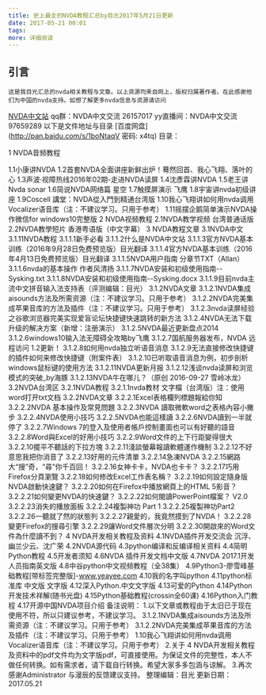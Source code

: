 ```yaml
---
title: 史上最全的NVDA教程汇总by目光2017年5月21日更新
date: 2017-05-21 00:01
tags:
more: 详细阅读
---
```

## 引言
    这是我目光汇总的nvda相关教程与文章。以上资源均来自网上，版权归属著作者。在此感谢他们为中国的nvda支持。如想了解更多nvda信息与资源请访问
[NVDA中文站](https://www.nvdacn.com/)
qq群：NVDA中文交流 26157017
yy直播间：NVDA中文交流 97659289 
以下是文件地址与目录
[百度网盘](http://pan.baidu.com/s/1boNtaqV 密码: x4tq)
目录：

1 NVDA音频教程

1.1小康讲NVDA
1.2首套NVDA全面讲座新鲜出炉！蓦然回首、我心飞翔、落叶的心
1.3声波·视障热线2016年02期-走进NVDA读屏
1.4沈彥霖讲NVDA
1.5老王讲Nvda sonar
1.6简说NVDA网络篇 星空
1.7触摸屏演示 飞鹰
1.8宇宙讲nvda初级讲座
1.9Coscell 講堂：NVDA從入門到精通台湾版
1.10我心飞翔讲如何用nvda调用Vocalizer语音库（注：不建议学习。只用于参考）
1.11摇摆企鹅简单演示NVDA操作微信for windows10完整版
2 NVDA视频教程
2.1NVDA教学视频 台湾普通话版
2.2NVDA教學短片 香港粤语版（中文字幕）
3 NVDA教程文章
3.1NVDA中文
3.1.11NVDA教程
3.1.1.1新手必看
3.1.1.2什么是NVDA中文站
3.1.1.3官方NVDA基本训练（2016年9月28日免费预览版）目光翻译
3.1.1.4官方NVDA基本训练（2016年4月13日免费预览版）目光翻译
3.1.1.5NVDA用户指南 分章节TXT（Allan）
3.1.1.6nvda的基本操作 作者风清扬 
3.1.1.7NVDA安装和初级使用指南--Sysking.txt
3.1.1.8NVDA安装和初级使用指南--Sysking.docx
3.1.1.9目前nvda主流中文拼音输入法支持表（评测编辑：目光）
3.1.2NVDA文章
3.1.2.1NVDA集成aisounds方法及所需资源（注：不建议学习。只用于参考）
3.1.2.2NVDA完美集成苹果音库的方法及插件（注：不建议学习。只用于参考）
3.1.2.3nvda读屏经验之谷歌浏览器完美实现爱盲论坛快捷键快速跳转的新方法
3.1.2.4NVDA无法下载升级的解决方案（新增：注册演示）
3.1.2.5NVDA最近更新盘点2014
3.1.2.6windows10输入法无障碍全攻略by飞鹰
3.1.2.7国航服务器发布，NVDA 远程访问 1.2更新！
3.1.2.8如何用nvda独立听语音消息
3.1.2.9无法直接修改快捷键的插件如何来修改快捷键（附案件表）
3.1.2.10已听取语音消息为例，初步剖析windows鼠标键的使用方法
3.1.2.11NVDA更新月报
3.1.2.12浅谈nvda读屏和浏览模式的突破_by海豚
3.1.2.13NVDA牛在哪儿？（原创 2016-09-27 雪岭冰龙）
3.2NVDA台湾区
3.2.1NVDA教程
3.2.1.1nvda教材 文字檔（台湾版）注：使用word打开txt文档
3.2.2NVDA文章
3.2.2.1Excel表格欄列標題報給你知
3.2.2.2NVDA 基本操作及常見問題
3.2.2.3NVDA 讀取微軟word之表格內容小撇步
3.2.2.4NVDA使用小技巧
3.2.2.5NVDA也能這樣讀
3.2.2.6NVDA讀到一半就停了
3.2.2.7Windows 7的登入及使用者帳戶控制畫面也可以有好聽的語音
3.2.2.8Word與Excel的好用小技巧
3.2.2.9Word文件的上下行距變得很大
3.2.2.10擺平不聽話的下拉方塊
3.2.2.11淺談螢幕報讀軟體運作機制
3.2.2.12不好意思我把你消音了
3.2.2.13好用的元件清單
3.2.2.14急凍NVDA
3.2.2.15網路大“搜”奇，“尋”你千百回！
3.2.2.16女神卡卡，NVDA也卡卡？
3.2.2.17巧用Firefox分頁瀏覽
3.2.2.18如何修改Excel工作表名稱？
3.2.2.19如何設定隨身版NVDA啟動快速鍵？
3.2.2.20如何在Firefox中播放網頁上的HTML 5影音？
3.2.2.21如何變更NVDA的快速鍵？
3.2.2.22如何閱讀PowerPoint檔案？ V2.0
3.2.2.23消失的播放面板
3.2.2.24複製神功 Part 1
3.2.2.25複製神功Part2
3.2.2.26一聽就了然的狀態列
3.2.2.27親愛的，我竟然摸到了NVDA！
3.2.2.28變更Firefox的搜尋引擎
3.2.2.29讓Word文件層次分明
3.2.2.30開啟來的Word文件為什麼讀不到？
4 NVDA开发相关教程及资料
4.1NVDA插件开发交流会 沉浮、幽兰少云、沈广荣
4.2NVDA源代码
4.3python编译和反编译相关资料
4.4简明Python教程
4.5开发者须知
4.6NVDA 插件开发文档中文版
4.7NVDA 2017.1开发人员指南英文版
4.8中谷python中文视频教程（全38集）
4.9Python3-廖雪峰基础教程[带标签完整版]-www.yeayee.com
4.10我的名字叫python
4.11python标准库 中文版 文字版
4.12深入Python.中文文字版
4.13可爱的Python
4.14Python开发技术祥解(随书光盘)
4.15Python基础教程(crossin全60课)
4.16Python入门教程
4.17开源中国NVDA项目介绍
备注说明：
1.以下文章或教程由于太旧已于现在使用不符，所以只建议参考，不建议学习。
    3.1.2.1NVDA集成aisounds方法及所需资源（注：不建议学习。只用于参考）
    3.1.2.2NVDA完美集成苹果音库的方法及插件（注：不建议学习。只用于参考）
    1.10我心飞翔讲如何用nvda调用Vocalizer语音库（注：不建议学习。只用于参考）
2.关于 4 NVDA开发相关教程及资料中的pdf文件均为文字版pdf，可直接使用。为保证文件的完整性，本人不做任何转换。如有需求者，请下载自行转换。希望大家多多包涵与谅解。
3.再次感谢Administrator 与漫辰的反馈建议支持。
整理编辑：目光
更新日期：2017.05.21